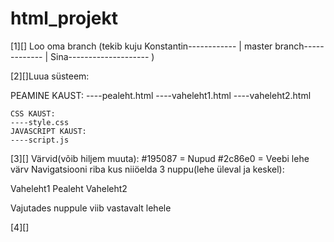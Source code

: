 # html_projekt
[1][] Loo oma branch (tekib kuju  Konstantin------------
				  |
				   master branch-------------
				  |
				  Sina--------------------
)

[2][]Luua süsteem:

PEAMINE KAUST:
----pealeht.html
----vaheleht1.html
----vaheleht2.html

	CSS KAUST:
	----style.css
	JAVASCRIPT KAUST:
	----script.js

[3][]
Värvid(võib hiljem muuta):
#195087  = Nupud
#2c86e0  = Veebi lehe värv
Navigatsiooni riba kus niiöelda 3 nuppu(lehe üleval ja keskel):

Vaheleht1        Pealeht	Vaheleht2

Vajutades nuppule viib vastavalt lehele

[4][]
